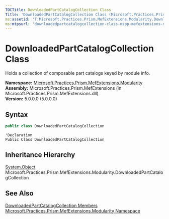 ```yaml
---
TOCTitle: DownloadedPartCatalogCollection Class
Title: 'DownloadedPartCatalogCollection Class (Microsoft.Practices.Prism.MefExtensions.Modularity)'
ms:assetid: 'T:Microsoft.Practices.Prism.MefExtensions.Modularity.DownloadedPartCatalogCollection'
ms:mtpsurl: 'downloadedpartcatalogcollection-class-mspp-mefextensions-modularity.md'
---
```


# DownloadedPartCatalogCollection Class

Holds a collection of composable part catalogs keyed by module info.

**Namespace:** [Microsoft.Practices.Prism.MefExtensions.Modularity](/patterns-practices/reference/mspp-mefextensions-modularity-namespace)  
**Assembly:** Microsoft.Practices.Prism.MefExtensions (in Microsoft.Practices.Prism.MefExtensions.dll)  
**Version:** 5.0.0.0 (5.0.0.0)

## Syntax

```C#
public class DownloadedPartCatalogCollection
```

```VB
'Declaration
Public Class DownloadedPartCatalogCollection
```

## Inheritance Hierarchy

[System.Object](http://msdn.microsoft.com/en-us/library/e5kfa45b)  
Microsoft.Practices.Prism.MefExtensions.Modularity.DownloadedPartCatalogCollection

## See Also

[DownloadedPartCatalogCollection Members](/patterns-practices/reference/downloadedpartcatalogcollection-members-mspp-mefextensions-modularity)  
[Microsoft.Practices.Prism.MefExtensions.Modularity Namespace](/patterns-practices/reference/mspp-mefextensions-modularity-namespace)  